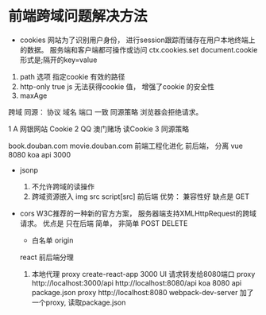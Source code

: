 # 前端跨域问题解决方法

  - cookies
  网站为了识别用户身份， 进行session跟踪而储存在用户本地终端上的数据。
  服务端和客户端都可操作或访问
  ctx.cookies.set   document.cookie  形式是;隔开的key=value
  1. path 选项
    指定cookie 有效的路径
  2. http-only
    true js 无法获得cookie 值， 增强了cookie 的安全性 
  3. maxAge
  
  

跨域
同源： 协议 域名 端口 一致
同源策略 浏览器会拒绝请求。

1 A 网银网站 Cookie
2 QQ 澳门赌场 读Cookie 
3 同源策略

book.douban.com  movie.douban.com 
前端工程化进化 前后端， 分离  vue 8080   koa api 3000 

- jsonp 
  1. 不允许跨域的读操作
  2. 跨域资源嵌入 img src script[src]
  前后端
  优势： 兼容性好
  缺点是 GET 

- cors
  W3C推荐的一种新的官方方案， 服务器端支持XMLHttpRequest的跨域请求。
  优点是 只在后端
  简单，
  非简单  POST DELETE  
  -  白名单 origin

  react 前后端分理
  1. 本地代理 proxy
  create-react-app 3000  UI   请求转发给8080端口 
  proxy  http://localhost:3000/api   http://localhost:8080/api
  koa 8080  api    
  package.json proxy http://localhost:8080
  webpack-dev-server  加了一个proxy, 读取package.json  

